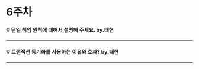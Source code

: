 # 6주차  

#### :bulb: 단일 책임 원칙에 대해서 설명해 주세요. by.태현

--------

#### :bulb: 트랜잭션 동기화를 사용하는 이유와 효과? by.태현

--------
